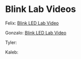 # Blink Lab Videos

Felix:      [Blink LED Lab Video](https://drive.google.com/file/d/1ypw5-YPOWhPaFgR_6wNhvK8tD2aggWYW/view?usp=drive_link)

Gonzalo:    [Blink LED Lab Video](https://youtu.be/MuInQwQ2_UM)

Tyler:      

Kaleb:      